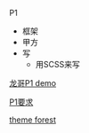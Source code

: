 P1

+ 框架
+ 甲方
+ 写
    + 用SCSS来写

[龙哥P1 demo](https://github.com/australiaitgroup/project-one)

[P1要求](https://github.com/australiaitgroup/jr-full-stack-projects)

[theme forest ](https://themeforest.net/category/wordpress?clickid=wzf0yExqvxyNWABQIuUByWqCUkAzX1XJ8xQ22Y0&iradid=275988&iradtype=ONLINE_TRACKING_LINK&irgwc=1&irmptype=mediapartner&irpid=2412627&sort=sales&utm_campaign=af_impact_radius_2412627&utm_medium=affiliate&utm_source=impact_radius)

